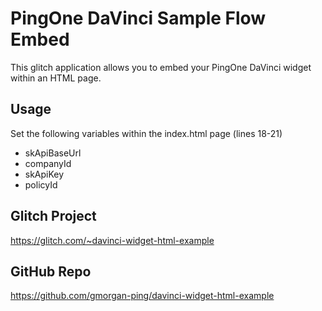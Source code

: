 # PingOne DaVinci Sample Flow Embed

This glitch application allows you to embed your PingOne DaVinci widget within an HTML page.

## Usage

Set the following variables within the index.html page (lines 18-21)

- skApiBaseUrl
- companyId
- skApiKey
- policyId


## Glitch Project
https://glitch.com/~davinci-widget-html-example

## GitHub Repo
https://github.com/gmorgan-ping/davinci-widget-html-example
